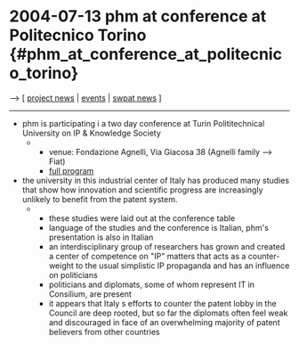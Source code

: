 # 2004-07-13 phm at conference at Politecnico Torino {#phm_at_conference_at_politecnico_torino}

\--\> \[ [ project news](FfiiprojNewsEn "wikilink") \| [
events](SwpatpenmiEn "wikilink") \| [ swpat
news](SwpatcninoEn "wikilink") \]

------------------------------------------------------------------------

-   phm is participating i a two day conference at Turin Polititechnical
    University on IP & Knowledge Society
    -   -   venue: Fondazione Agnelli, Via Giacosa 38 (Agnelli family
            \--\> Fiat)
        -   [full program](http://cyberlaw.ieiit.cnr.it/ "wikilink")
-   the university in this industrial center of Italy has produced many
    studies that show how innovation and scientific progress are
    increasingly unlikely to benefit from the patent system.
    -   -   these studies were laid out at the conference table
        -   language of the studies and the conference is Italian,
            phm\'s presentation is also in Italian
        -   an interdisciplinary group of researchers has grown and
            created a center of competence on \"IP\" matters that acts
            as a counter-weight to the usual simplistic IP propaganda
            and has an influence on politicians
        -   politicians and diplomats, some of whom represent IT in
            Consilium, are present
        -   it appears that Italy s efforts to counter the patent lobby
            in the Council are deep rooted, but so far the diplomats
            often feel weak and discouraged in face of an overwhelming
            majority of patent believers from other countries
